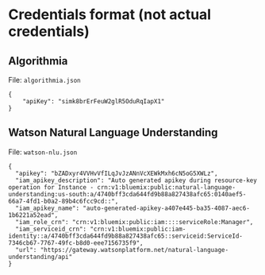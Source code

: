 # Credentials format (not actual credentials)

## Algorithmia

File: `algorithmia.json`

```
{
    "apiKey": "simk8brErFeuW2glR5OduRqIapX1"
}
```
## Watson Natural Language Understanding

File: `watson-nlu.json`

```
{
  "apikey": "bZADxyr4VVHvVfILqJvJzANnVcXEWkMxh6cN5oG5XWLz",
  "iam_apikey_description": "Auto generated apikey during resource-key operation for Instance - crn:v1:bluemix:public:natural-language-understanding:us-south:a/4740bff3cda644fd9b88a827438afc65:0140aef5-66a7-4fd1-b0a2-89b4c6fcc9cd::",
  "iam_apikey_name": "auto-generated-apikey-a407e445-ba35-4087-aec6-1b6221a52ead",
  "iam_role_crn": "crn:v1:bluemix:public:iam::::serviceRole:Manager",
  "iam_serviceid_crn": "crn:v1:bluemix:public:iam-identity::a/4740bff3cda644fd9b88a827438afc65::serviceid:ServiceId-7346cb67-7767-49fc-b8d0-eee7156735f9",
  "url": "https://gateway.watsonplatform.net/natural-language-understanding/api"
}
```

